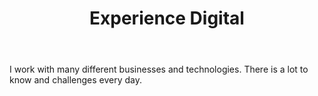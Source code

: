 ---
layout: 'post.njk'
when: 'Feb 2019 - Present'
title: 'Experience Digital'
body: 'I work with many different businesses and technologies. There is a lot to know and challenges every day.'
---